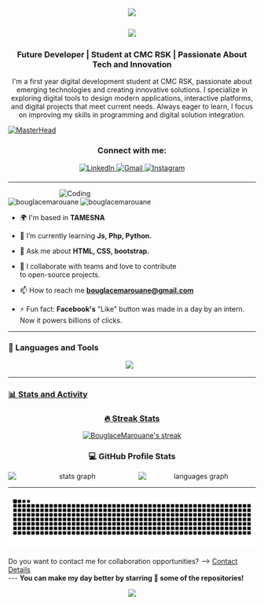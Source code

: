 <h1 align="center">
    <img src="https://readme-typing-svg.herokuapp.com/?font=Righteous&size=35&color=00D310&center=true&vCenter=true&width=500&height=70&duration=4000&pause=1000&lines=Hello+There!+✨;+I'm+Marouane+Bouglace;+Welcome+to+my+GitHub+account;" />
</h1>

<div align="center">
  <img src="https://profile-counter.glitch.me/BouglaceMarouane/count.svg?" />
</div>

<h3 align="center">Future Developer | Student at CMC RSK | Passionate About Tech and Innovation</h3>

<p align="center">I'm a first year digital development student at CMC RSK, passionate about emerging technologies and creating innovative solutions. I specialize in exploring digital tools to design modern applications, interactive platforms, and digital projects that meet current needs. Always eager to learn, I focus on improving my skills in programming and digital solution integration.</p>

[![MasterHead](https://github.com/user-attachments/assets/1146ab68-d416-494f-9d41-5d1d99f39397)](https://BouglaceMarouane.io)

<h3 align="center">Connect with me:</h3>
<div align="center" style="margin-bottom: 20px;">
  <a href="https://www.linkedin.com/in/marouane-bouglace/" target="_blank" >
    <img src="https://cdn-icons-png.freepik.com/256/2335/2335321.png?ga=GA1.1.361340327.1735012906" width="52" height="52" alt="LinkedIn" />
  </a>
  <a href="mailto:bouglacemarouane@gmail.com" target="_blank" >
    <img src="https://cdn-icons-png.freepik.com/256/2335/2335296.png?ga=GA1.1.361340327.1735012906" width="52" height="52" alt="Gmail" />
  </a>
  <a href="https://www.instagram.com/marwane.2x/" target="_blank">
    <img src="https://cdn-icons-png.freepik.com/256/2335/2335273.png?ga=GA1.1.361340327.1735012906" width="52" height="52" alt="Instagram" />
  </a>
</div>

---

<!--<h3 align="center">Certification Badges:</h3>
<div style="display:flex; align-items:center; gap: 10px;" align="center">
  <a href="https://www.credly.com/badges/37d07a2e-5ae7-4963-9a74-2a8cdc208234/public_url" target="_blank">
    <img src="https://raw.githubusercontent.com/sanjay-kv/sanjay-kv/main/Assets/GitHub%20Foundation.png" width="100px" height="105px" />
  </a>
</div>-->

<p>
    <img align="right" alt="Coding" width="400"  src="https://user-images.githubusercontent.com/74038190/212748830-4c709398-a386-4761-84d7-9e10b98fbe6e.gif">
</p>

<p align="left">
    <a>
        <img src="https://komarev.com/ghpvc/?username=bouglacemarouane&label=Profile%20views&color=0e75b6&style=flat" alt="bouglacemarouane" /> 
    </a>
    <a>
        <img src="https://img.shields.io/github/stars/bouglacemarouane" alt="bouglacemarouane" />
    </a>
</p>

- 🌍 I'm based in **TAMESNA**

- 🌱 I’m currently learning **Js, Php, Python.**

- 💬 Ask me about **HTML, CSS, bootstrap.**

- 👯 I collaborate with teams and love to contribute<br> to open-source projects.

- 📫 How to reach me **bouglacemarouane@gmail.com**
  
- ⚡ Fun fact: **Facebook's** "Like" button was made in a day by an intern. Now it powers billions of clicks.

---

  <h3>🧰 Languages and Tools</h3>
  <p align="center" style="padding-right:10px">
    <a href="https://skillicons.dev">
    <img src="https://skillicons.dev/icons?i=html,css,bootstrap,js,py,qt,flask,sqlite,php,mysql,git,github,linux,anaconda,sublime,vscode,pycharm,&theme=dark&perline=12"\>
  </p>
      
---

### 📊 Stats and Activity

  <h3 align="center">🔥 Streak Stats</h3>
  
  <p align="center">
    <a href="https://github.com/DenverCoder1/github-readme-streak-stats">
      <img title="🔥 Get streak stats for your profile at git.io/streak-stats" alt="BouglaceMarouane's streak" src="https://github-readme-streak-stats-eight.vercel.app/?user=BouglaceMarouane&theme=monokai-metallian&hide_border=true&short_numbers=true"/>
    </a>
  </p>

<h3 align="center">💻 GitHub Profile Stats</h3>

<div align="center" style="display: flex; justify-content: center;">
  <img src="https://github-readme-stats.vercel.app/api?username=BouglaceMarouane&hide_title=false&hide_rank=false&show_icons=true&include_all_commits=true&count_private=true&disable_animations=false&theme=dracula&locale=en&hide_border=false&order=1&bg_color=1F222E&title_color=F85D7F&icon_color=F8D866" width="400" alt="stats graph" />
  <img src="https://github-readme-stats.vercel.app/api/top-langs?username=BouglaceMarouane&locale=en&hide_title=false&layout=compact&langs_count=5&theme=dracula&hide_border=false&order=2&bg_color=1F222E&title_color=F85D7F&icon_color=F8D866" width="360" alt="languages graph" />
</div>

---

<img src="https://raw.githubusercontent.com/BouglaceMarouane/BouglaceMarouane/output/snake.svg" alt="Snake animation" />

<div >
   <p>Do you want to contact me for collaboration opportunities? ⟶ 
      <a href="mailto:bouglacemarouane@gmail.com" target="_blank">Contact Details</a><br>
       ---
      <b>You can make my day better by starring 🌟 some of the repositories!</b>
   </p>
</div>

<p align="center">
  <img src="https://capsule-render.vercel.app/api?type=waving&color=gradient&height=60&section=footer"/>
</p>
<br/>



  
